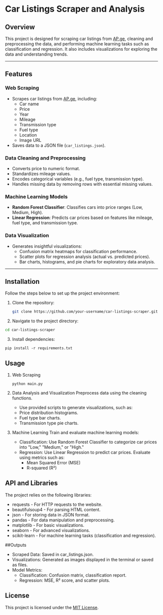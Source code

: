 # Car Listings Scraper and Analysis

## Overview

This project is designed for scraping car listings from [AP.ge](https://www.ap.ge), cleaning and preprocessing the data, and performing machine learning tasks such as classification and regression. It also includes visualizations for exploring the data and understanding trends.

---

## Features

### Web Scraping
- Scrapes car listings from [AP.ge](https://www.ap.ge/ge/search/audi), including:
  - Car name
  - Price
  - Year
  - Mileage
  - Transmission type
  - Fuel type
  - Location
  - Image URL
- Saves data to a JSON file (`car_listings.json`).

### Data Cleaning and Preprocessing
- Converts price to numeric format.
- Standardizes mileage values.
- Encodes categorical variables (e.g., fuel type, transmission type).
- Handles missing data by removing rows with essential missing values.

### Machine Learning Models
- **Random Forest Classifier**: Classifies cars into price ranges (Low, Medium, High).
- **Linear Regression**: Predicts car prices based on features like mileage, fuel type, and transmission type.

### Data Visualization
- Generates insightful visualizations:
  - Confusion matrix heatmaps for classification performance.
  - Scatter plots for regression analysis (actual vs. predicted prices).
  - Bar charts, histograms, and pie charts for exploratory data analysis.

---

## Installation

Follow the steps below to set up the project environment:

1. Clone the repository:
   ```bash
   git clone https://github.com/your-username/car-listings-scraper.git
2. Navigate to the project directory:
  ```bash
  cd car-listings-scraper
  ```
3. Install dependencies:
  ```
  pip install -r requirements.txt
  ```

## Usage
1. Web Scraping
   ```
   python main.py
   ```
2.  Data Analysis and Visualization
    Preprocess data using the cleaning functions.
     - Use provided scripts to generate visualizations, such as:
     - Price distribution histograms.
     - Fuel type bar charts.
     - Transmission type pie charts.

3. Machine Learning
   Train and evaluate machine learning models:

      - Classification: Use Random Forest Classifier to categorize car prices into "Low," "Medium," or "High."
      - Regression: Use Linear Regression to predict car prices. Evaluate using metrics such as:
        - Mean Squared Error (MSE)
        - R-squared (R²)
     
## API and Libraries
   The project relies on the following libraries:

  - requests - For HTTP requests to the website.
  - beautifulsoup4 - For parsing HTML content.
  - json - For storing data in JSON format.
  - pandas - For data manipulation and preprocessing.
  - matplotlib - For basic visualizations.
  - seaborn - For advanced visualizations.
  - scikit-learn - For machine learning tasks (classification and regression).


##Outputs
  - Scraped Data: Saved in car_listings.json.
  - Visualizations: Generated as images displayed in the terminal or saved as files.
  - Model Metrics:
    - Classification: Confusion matrix, classification report.
    - Regression: MSE, R² score, and scatter plots.
      
## License

This project is licensed under the [MIT License](LICENSE).
